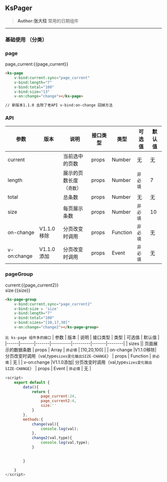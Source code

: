 ## KsPager 
> **Author:张大柱**
> 常用的日期组件

---

### 基础使用 （分类）

### page
page_current:{{page_current}}
<ks-page 
    v-bind:current.sync="page_current" 
    v-bind:length="7"
    v-bind:total="10000"
    v-bind:size="13"
    v-on:change="change"></ks-page>



```html
<ks-page 
    v-bind:current.sync="page_current" 
    v-bind:length="7"
    v-bind:total="100"
    v-bind:size="13"
    v-on:change="change"></ks-page>

// 新版本1.1.0 去除了老API v-bind:on-change 回掉方法 

```
### API
| 参数 | 版本 | 说明 | 接口类型 | 类型 | 可选值 | 默认值 |
|------|-------|-------|----------|---------|-------|--------|
| current || 当前选中的页数 | props | Number | 无 |无  |
| length || 展示的页数长度（`奇数`） | props | Number | `非必填` | 7 |
| total || 总条数 | props | Number | 无 | 无 |
| size || 每页展示条数 | props | Number | `非必填` | 10 |
| on-change |V1.1.0移除| 分页改变时调用 | props  | Function | `非必填` | 无 |
| v-on:change |V1.1.0添加| 分页改变时调用 | props  | Event | `非必填` | 无 |


### pageGroup
current:{{page_current2}}<br>
size:{{size}}
<ks-page-group
    v-bind:current.sync="page_current2" 
    v-bind:size.sync = 'size'
    v-bind:length="7"
    v-bind:total="100"
    v-bind:sizes="[10,17,30]"
    v-on:change="change2"></ks-page-group>

```html
<ks-page-group
    v-bind:current.sync="page_current2" 
    v-bind:size = 'size'
    v-bind:length="7"
    v-bind:total="100"
    v-bind:sizes="[10,17,30]"
    v-on:change="change2"></ks-page-group>
```
`比 ks-page 组件多的接口`
| 参数 | 版本 | 说明 | 接口类型 | 类型 | 可选值 | 默认值 |
|------|-------|-------|----------|---------|-------|--------|
| sizes || 页面展示的数据条数 | props | Array | `非必填` | [10,20,100] |
| on-change |V1.1.0移除| 分页改变时调用（val,type`sizes变化输出SIZE-CHANGE`） | props  | Function | `非必填` | 无 |
| v-on:change |V1.1.0添加| 分页改变时调用（val,type`sizes变化输出SIZE-CHANGE`） | props  | Event | `非必填` | 无 |

```javascript
<script>
    export default {
        data(){
            return {
                page_current:24,
                page_current2:4,
                size:''
            }
        },
        methods:{
            change(val){
                console.log(val);
            },
            change2(val,type){
                console.log(val,type);
            }
            
           
        }

    }
</script>
```
<script>
    export default {
        kscomponents:['KsPager_v1'],
        data(){
            return {
                page_current:24,
                page_current2:4,
                size:10
            }
        },
        methods:{
            change(val){
                console.log(val);
            },
            change2(val,type){
                console.log(val,type);
            }
            
           
        }

    }
</script>


